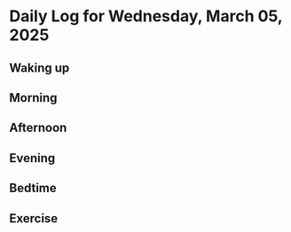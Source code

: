 # Daily Log for Wednesday, March 05, 2025

## Waking up

## Morning

## Afternoon

## Evening

## Bedtime

## Exercise
